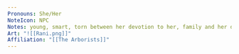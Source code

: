 ```yaml
---
Pronouns: She/Her
NoteIcon: NPC
Notes: young, smart, torn between her devotion to her, family and her desire to be a normal teenager
Art: "![[Rani.png]]"
Affiliation: "[[The Arborists]]"
---
```

